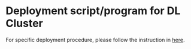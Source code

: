 # Deployment script/program for DL Cluster

For specific deployment procedure, please follow the instruction in [here](../../docs/deployment/Readme.md).
